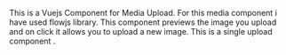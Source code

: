 This is a Vuejs Component for Media Upload.
For this media component i have used flowjs library.
This component previews the image you upload and on click it allows you to upload a new image.
This is a single upload component .